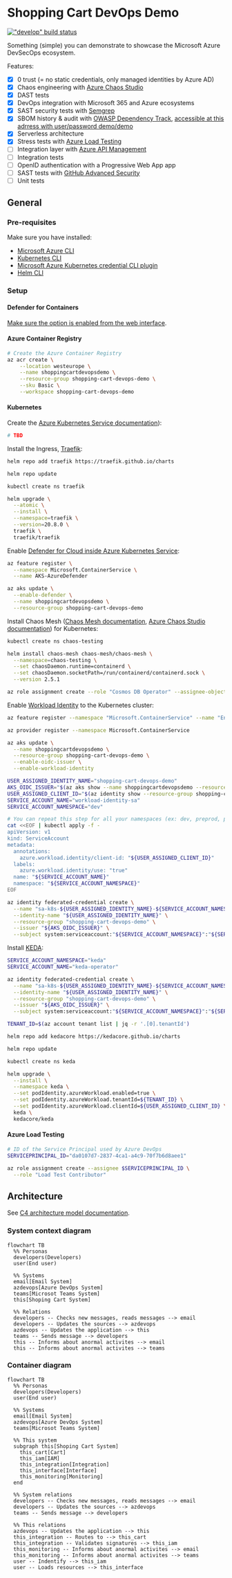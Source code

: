 # Shopping Cart DevOps Demo

[!["develop" build status](https://dev.azure.com/shopping-cart-devops-demo/shopping-cart-devops-demo/_apis/build/status/clemlesne.shopping-cart-devops-demo?branchName=develop)](https://dev.azure.com/shopping-cart-devops-demo/shopping-cart-devops-demo/_build/latest?definitionId=1&branchName=develop)

Something (simple) you can demonstrate to showcase the Microsoft Azure DevSecOps ecosystem.

Features:

- [x] 0 trust (= no static credentials, only managed identities by Azure AD)
- [x] Chaos engineering with [Azure Chaos Studio](https://azure.microsoft.com/en-us/products/chaos-studio/)
- [x] DAST tests
- [x] DevOps integration with Microsoft 365 and Azure ecosystems
- [x] SAST security tests with [Semgrep](https://github.com/returntocorp/semgrep)
- [x] SBOM history & audit with [OWASP Dependency Track](https://github.com/DependencyTrack/dependency-track), [accessible at this adrress with user/password demo/demo](https://dependencytrack.shopping-cart-devops-demo.lesne.pro)
- [x] Serverless architecture
- [x] Stress tests with [Azure Load Testing](https://azure.microsoft.com/en-us/products/load-testing)
- [ ] Integration layer with [Azure API Management](https://azure.microsoft.com/en-us/products/api-management)
- [ ] Integration tests
- [ ] OpenID authentication with a Progressive Web App app
- [ ] SAST tests with [GitHub Advanced Security](https://docs.azdevops.com/en/get-started/learning-about-azdevops/about-azdevops-advanced-security)
- [ ] Unit tests

## General

### Pre-requisites

Make sure you have installed:

- [Microsoft Azure CLI](https://azdevops.com/Azure/azure-cli)
- [Kubernetes CLI](https://azdevops.com/kubernetes/kubectl)
- [Microsoft Azure Kubernetes credential CLI plugin](https://azdevops.com/Azure/kubelogin)
- [Helm CLI](https://azdevops.com/helm/helm)

### Setup

#### Defender for Containers

[Make sure the option is enabled from the web interface](https://learn.microsoft.com/en-us/azure/defender-for-cloud/defender-for-containers-enable?tabs=aks-deploy-portal%2Ck8s-deploy-asc%2Ck8s-verify-asc%2Ck8s-remove-arc%2Caks-removeprofile-api&pivots=defender-for-container-aks#enable-the-plan).

#### Azure Container Registry

```bash
# Create the Azure Container Registry
az acr create \
    --location westeurope \
    --name shoppingcartdevopsdemo \
    --resource-group shopping-cart-devops-demo \
    --sku Basic \
    --workspace shopping-cart-devops-demo
```

#### Kubernetes

Create the [Azure Kubernetes Service documentation](https://learn.microsoft.com/en-us/azure/aks)):

```bash
# TBD
```

Install the Ingress, [Traefik](https://traefik.io/):

```bash
helm repo add traefik https://traefik.github.io/charts

helm repo update

kubectl create ns traefik

helm upgrade \
  --atomic \
  --install \
  --namespace=traefik \
  --version=20.8.0 \
  traefik \
  traefik/traefik
```

Enable [Defender for Cloud inside Azure Kubernetes Service](https://learn.microsoft.com/en-us/azure/defender-for-cloud/defender-for-containers-enable?tabs=k8s-deploy-cli%2Ck8s-deploy-asc%2Ck8s-verify-asc%2Ck8s-remove-arc%2Caks-removeprofile-api&pivots=defender-for-container-aks#use-azure-cli-to-deploy-the-defender-extension):

```bash
az feature register \
  --namespace Microsoft.ContainerService \
  --name AKS-AzureDefender

az aks update \
  --enable-defender \
  --name shoppingcartdevopsdemo \
  --resource-group shopping-cart-devops-demo
```

Install Chaos Mesh ([Chaos Mesh documentation](https://chaos-mesh.org/docs/production-installation-using-helm/#verify-the-installation), [Azure Chaos Studio documentation](https://learn.microsoft.com/en-us/azure/chaos-studio/chaos-studio-tutorial-aks-portal#set-up-chaos-mesh-on-your-aks-cluster)) for Kubernetes:

```bash
kubectl create ns chaos-testing

helm install chaos-mesh chaos-mesh/chaos-mesh \
  --namespace=chaos-testing \
  --set chaosDaemon.runtime=containerd \
  --set chaosDaemon.socketPath=/run/containerd/containerd.sock \
  --version 2.5.1

az role assignment create --role "Cosmos DB Operator" --assignee-object-id $EXPERIMENT_PRINCIPAL_ID --scope $RESOURCE_ID
```

Enable [Workload Identity](https://learn.microsoft.com/en-us/azure/aks/workload-identity-deploy-cluster) to the Kubernetes cluster:

```bash
az feature register --namespace "Microsoft.ContainerService" --name "EnableWorkloadIdentityPreview"

az provider register --namespace Microsoft.ContainerService

az aks update \
  --name shoppingcartdevopsdemo \
  --resource-group shopping-cart-devops-demo \
  --enable-oidc-issuer \
  --enable-workload-identity

USER_ASSIGNED_IDENTITY_NAME="shopping-cart-devops-demo"
AKS_OIDC_ISSUER="$(az aks show --name shoppingcartdevopsdemo --resource-group shopping-cart-devops-demo --query "oidcIssuerProfile.issuerUrl" -otsv)"
USER_ASSIGNED_CLIENT_ID="$(az identity show --resource-group shopping-cart-devops-demo --name "${USER_ASSIGNED_IDENTITY_NAME}" --query 'clientId' -otsv)"
SERVICE_ACCOUNT_NAME="workload-identity-sa"
SERVICE_ACCOUNT_NAMESPACE="dev"

# You can repeat this step for all your namespaces (ex: dev, preprod, prod)
cat <<EOF | kubectl apply -f -
apiVersion: v1
kind: ServiceAccount
metadata:
  annotations:
    azure.workload.identity/client-id: "${USER_ASSIGNED_CLIENT_ID}"
  labels:
    azure.workload.identity/use: "true"
  name: "${SERVICE_ACCOUNT_NAME}"
  namespace: "${SERVICE_ACCOUNT_NAMESPACE}"
EOF

az identity federated-credential create \
  --name "sa-k8s-${USER_ASSIGNED_IDENTITY_NAME}-${SERVICE_ACCOUNT_NAMESPACE}-${SERVICE_ACCOUNT_NAME}" \
  --identity-name "${USER_ASSIGNED_IDENTITY_NAME}" \
  --resource-group "shopping-cart-devops-demo" \
  --issuer "${AKS_OIDC_ISSUER}" \
  --subject system:serviceaccount:"${SERVICE_ACCOUNT_NAMESPACE}":"${SERVICE_ACCOUNT_NAME}"
```

Install [KEDA](https://keda.sh/docs/2.9/deploy/):

```bash
SERVICE_ACCOUNT_NAMESPACE="keda"
SERVICE_ACCOUNT_NAME="keda-operator"

az identity federated-credential create \
  --name "sa-k8s-${USER_ASSIGNED_IDENTITY_NAME}-${SERVICE_ACCOUNT_NAMESPACE}-${SERVICE_ACCOUNT_NAME}" \
  --identity-name "${USER_ASSIGNED_IDENTITY_NAME}" \
  --resource-group "shopping-cart-devops-demo" \
  --issuer "${AKS_OIDC_ISSUER}" \
  --subject system:serviceaccount:"${SERVICE_ACCOUNT_NAMESPACE}":"${SERVICE_ACCOUNT_NAME}"

TENANT_ID=$(az account tenant list | jq -r '.[0].tenantId')

helm repo add kedacore https://kedacore.github.io/charts

helm repo update

kubectl create ns keda

helm upgrade \
  --install \
  --namespace keda \
  --set podIdentity.azureWorkload.enabled=true \
  --set podIdentity.azureWorkload.tenantId=${TENANT_ID} \
  --set podIdentity.azureWorkload.clientId=${USER_ASSIGNED_CLIENT_ID} \
  keda \
  kedacore/keda
```

#### Azure Load Testing

```bash
# ID of the Service Principal used by Azure DevOps
SERVICEPRINCIPAL_ID="da0107d7-2837-4ca1-a4c9-70f7b6d8aee1"

az role assignment create --assignee $SERVICEPRINCIPAL_ID \
  --role "Load Test Contributor"
```

## Architecture

See [C4 architecture model documentation](https://c4model.com).

### System context diagram

```mermaid
flowchart TB
  %% Personas
  developers(Developers)
  user(End user)

  %% Systems
  email[Email System]
  azdevops[Azure DevOps System]
  teams[Microsot Teams System]
  this[Shoping Cart System]

  %% Relations
  developers -- Checks new messages, reads messages --> email
  developers -- Updates the sources --> azdevops
  azdevops -- Updates the application --> this
  teams -- Sends message --> developers
  this -- Informs about anormal activites --> email
  this -- Informs about anormal activites --> teams
```

### Container diagram

```mermaid
flowchart TB
  %% Personas
  developers(Developers)
  user(End user)

  %% Systems
  email[Email System]
  azdevops[Azure DevOps System]
  teams[Microsot Teams System]

  %% This system
  subgraph this[Shoping Cart System]
    this_cart[Cart]
    this_iam[IAM]
    this_integration[Integration]
    this_interface[Interface]
    this_monitoring[Monitoring]
  end

  %% System relations
  developers -- Checks new messages, reads messages --> email
  developers -- Updates the sources --> azdevops
  teams -- Sends message --> developers

  %% This relations
  azdevops -- Updates the application --> this
  this_integration -- Routes to --> this_cart
  this_integration -- Validates signatures --> this_iam
  this_monitoring -- Informs about anormal activites --> email
  this_monitoring -- Informs about anormal activites --> teams
  user -- Indentify --> this_iam
  user -- Loads resources --> this_interface
```

